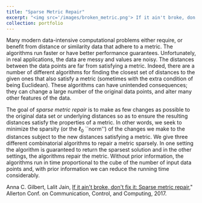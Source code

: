 ```yaml
---
title: "Sparse Metric Repair"
excerpt: "<img src='/images/broken_metric.png'> If it ain't broke, don't fix it."
collection: portfolio
---
```


Many modern data-intensive computational problems either require, or benefit from distance or similarity data that adhere to a metric. The algorithms run faster or have better performance guarantees. Unfortunately, in real applications, the data are messy and values are noisy. The distances between the data points are far from satisfying a metric. Indeed, there are a number of different algorithms for finding the closest set of distances to the given ones that also satisfy a metric (sometimes with the extra condition of being Euclidean). These algorithms can have unintended consequences; they can change a large number of the original data points, and alter many other features of the data. 

The goal of *sparse metric repair* is to make as few changes as possible to the original data set or underlying distances so as to ensure the resulting distances satisfy the properties of a metric. In other words, we seek to minimize the sparsity (or the $\ell_0$ ``norm'') of the changes we make to the distances subject to the new distances satisfying a metric. We give three different combinatorial algorithms to repair a metric sparsely. In one setting the algorithm is guaranteed to return the sparsest solution and in the other settings, the algorithms repair the metric. Without prior information, the algorithms run in time proportional to the cube of the number of input data points and, with prior information we can reduce the running time considerably. 

Anna C. Gilbert, Lalit Jain, <a href="https://annacgilbert.github.io/files/allerton_final.pdf">If it ain't broke, don't fix it: Sparse metric repair</a>," Allerton Conf. on Communication, Control, and Computing, 2017.